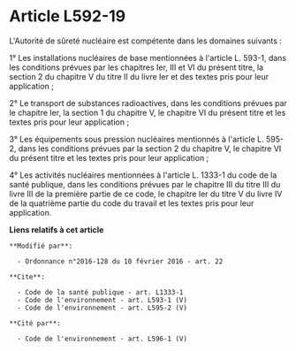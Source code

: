 # Article L592-19

L'Autorité de sûreté nucléaire est compétente dans les domaines suivants : 

1° Les installations nucléaires de base mentionnées à l'article L. 593-1, dans les conditions prévues par les chapitres Ier,
III et VI du présent titre, la section 2 du chapitre V du titre II du livre Ier et des textes pris pour leur application ; 

2° Le transport de substances radioactives, dans les conditions prévues par le chapitre Ier, la section 1 du chapitre V, le
chapitre VI du présent titre et les textes pris pour leur application ; 

3° Les équipements sous pression nucléaires mentionnés à l'article L. 595-2, dans les conditions prévues par la section 2 du
chapitre V, le chapitre VI du présent titre et les textes pris pour leur application ; 

4° Les activités nucléaires mentionnées à l'article L. 1333-1 du code de la santé publique, dans les conditions prévues par
le chapitre III du titre III du livre III de la première partie de ce code, le chapitre Ier du titre V du livre IV de la
quatrième partie du code du travail et les textes pris pour leur application.

**Liens relatifs à cet article**

	**Modifié par**:

	  - Ordonnance n°2016-128 du 10 février 2016 - art. 22

	**Cite**:

	  - Code de la santé publique - art. L1333-1
	  - Code de l'environnement - art. L593-1 (V)
	  - Code de l'environnement - art. L595-2 (V)

	**Cité par**:

	  - Code de l'environnement - art. L596-1 (V)
